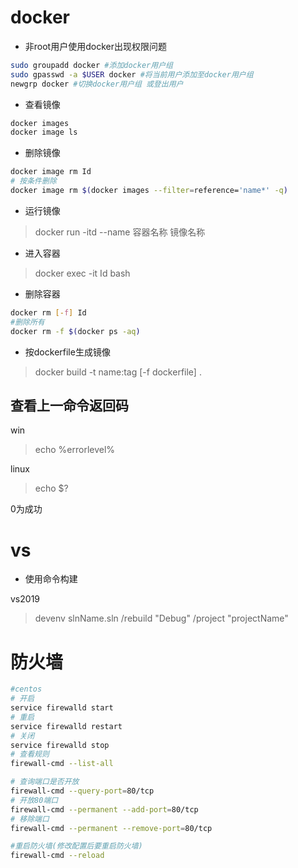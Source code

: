 # docker

* 非root用户使用docker出现权限问题

``` bash
sudo groupadd docker #添加docker用户组
sudo gpasswd -a $USER docker #将当前用户添加至docker用户组
newgrp docker #切换docker用户组 或登出用户
```

* 查看镜像

``` bash
docker images
docker image ls
```

* 删除镜像

``` bash
docker image rm Id
# 按条件删除
docker image rm $(docker images --filter=reference='name*' -q)
```

* 运行镜像

> docker run -itd --name 容器名称 镜像名称

* 进入容器

> docker exec -it Id bash

* 删除容器

``` bash
docker rm [-f] Id 
#删除所有
docker rm -f $(docker ps -aq)
```

* 按dockerfile生成镜像

> docker build -t name:tag [-f dockerfile] .

## 查看上一命令返回码

win

> echo %errorlevel%

linux

> echo $?

0为成功

# vs

* 使用命令构建

vs2019

> devenv slnName.sln /rebuild "Debug" /project "projectName"

# 防火墙

``` bash
#centos
# 开启
service firewalld start
# 重启
service firewalld restart
# 关闭
service firewalld stop
# 查看规则
firewall-cmd --list-all

# 查询端口是否开放
firewall-cmd --query-port=80/tcp
# 开放80端口
firewall-cmd --permanent --add-port=80/tcp
# 移除端口
firewall-cmd --permanent --remove-port=80/tcp

#重启防火墙(修改配置后要重启防火墙)
firewall-cmd --reload
```
